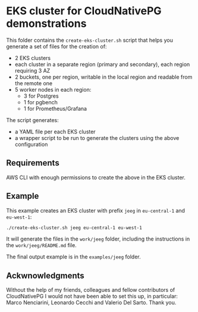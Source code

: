 # EKS cluster for CloudNativePG demonstrations

This folder contains the `create-eks-cluster.sh` script that helps you
generate a set of files for the creation of:

- 2 EKS clusters
- each cluster in a separate region (primary and secondary), each region
  requiring 3 AZ
- 2 buckets, one per region, writable in the local region and readable from the
  remote one
- 5 worker nodes in each region:
    - 3 for Postgres
    - 1 for pgbench
    - 1 for Prometheus/Grafana

The script generates:

- a YAML file per each EKS cluster
- a wrapper script to be run to generate the clusters using the above configuration

## Requirements

AWS CLI with enough permissions to create the above in the EKS cluster.

## Example

This example creates an EKS cluster with prefix `jeeg` in `eu-central-1` and `eu-west-1`:

```bash
./create-eks-cluster.sh jeeg eu-central-1 eu-west-1
```

It will generate the files in the `work/jeeg` folder, including the
instructions in the `work/jeeg/README.md` file.

The final output example is in the `examples/jeeg` folder.

## Ackwnowledgments

Without the help of my friends, colleagues and fellow contributors of
CloudNativePG I would not have been able to set this up, in particular: Marco
Nenciarini, Leonardo Cecchi and Valerio Del Sarto. Thank you.

